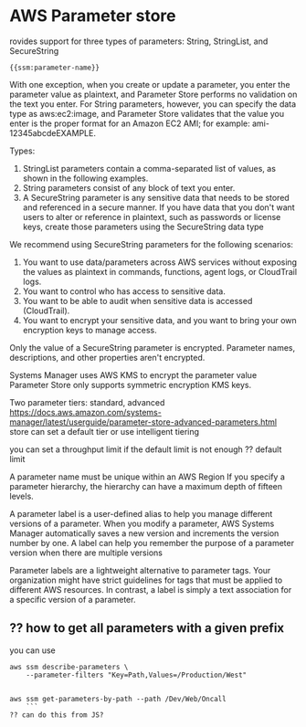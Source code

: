 # AWS Parameter store

rovides support for three types of parameters: String, StringList, and
SecureString

```
{{ssm:parameter-name}}
```

With one exception, when you create or update a parameter, you enter the
parameter value as plaintext, and Parameter Store performs no validation on the
text you enter. For String parameters, however, you can specify the data type as
aws:ec2:image, and Parameter Store validates that the value you enter is the
proper format for an Amazon EC2 AMI; for example: ami-12345abcdeEXAMPLE.

Types:

1. StringList parameters contain a comma-separated list of values, as shown in
   the following examples.
2. String parameters consist of any block of text you enter.
3. A SecureString parameter is any sensitive data that needs to be stored and
   referenced in a secure manner. If you have data that you don't want users to
   alter or reference in plaintext, such as passwords or license keys, create
   those parameters using the SecureString data type

We recommend using SecureString parameters for the following scenarios:

1. You want to use data/parameters across AWS services without exposing the
   values as plaintext in commands, functions, agent logs, or CloudTrail logs.
1. You want to control who has access to sensitive data.
1. You want to be able to audit when sensitive data is accessed (CloudTrail).
1. You want to encrypt your sensitive data, and you want to bring your own
   encryption keys to manage access.

Only the value of a SecureString parameter is encrypted. Parameter names,
descriptions, and other properties aren't encrypted.

Systems Manager uses AWS KMS to encrypt the parameter value Parameter Store only
supports symmetric encryption KMS keys.

Two parameter tiers: standard, advanced
https://docs.aws.amazon.com/systems-manager/latest/userguide/parameter-store-advanced-parameters.html
store can set a default tier or use intelligent tiering

you can set a throughput limit if the default limit is not enough ?? default
limit

A parameter name must be unique within an AWS Region If you specify a parameter
hierarchy, the hierarchy can have a maximum depth of fifteen levels.

A parameter label is a user-defined alias to help you manage different versions
of a parameter. When you modify a parameter, AWS Systems Manager automatically
saves a new version and increments the version number by one. A label can help
you remember the purpose of a parameter version when there are multiple versions

Parameter labels are a lightweight alternative to parameter tags. Your
organization might have strict guidelines for tags that must be applied to
different AWS resources. In contrast, a label is simply a text association for a
specific version of a parameter.

## ?? how to get all parameters with a given prefix

you can use

````
aws ssm describe-parameters \
    --parameter-filters "Key=Path,Values=/Production/West"


aws ssm get-parameters-by-path --path /Dev/Web/Oncall
	```
?? can do this from JS?
````
